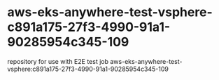 # aws-eks-anywhere-test-vsphere-c891a175-27f3-4990-91a1-90285954c345-109
repository for use with E2E test job aws-eks-anywhere-test-vsphere:c891a175-27f3-4990-91a1-90285954c345-109
